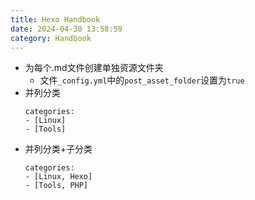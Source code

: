 ```yaml
---
title: Hexo Handbook
date: 2024-04-30 13:58:59
category: Handbook
---
```


- 为每个.md文件创建单独资源文件夹
    - 文件`_config.yml`中的`post_asset_folder`设置为`true`
- 并列分类
    ```
    categories:
    - [Linux]
    - [Tools]
    ```
- 并列分类+子分类
    ```
    categories:
    - [Linux, Hexo]
    - [Tools, PHP]
    ```